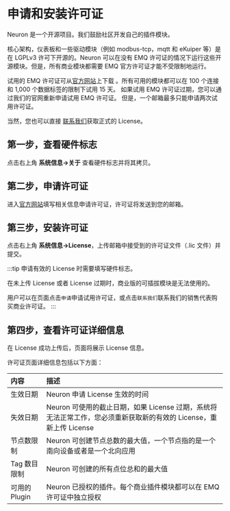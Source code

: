 # 申请和安装许可证

Neuron 是一个开源项目。我们鼓励社区开发自己的插件模块。

核心架构，仪表板和一些驱动模块（例如 modbus-tcp，mqtt 和 eKuiper 等）是在 LGPLv3 许可下开源的。Neuron 可以在没有 EMQ 许可证的情况下运行这些开源模块。但是，所有商业模块都需要 EMQ 官方许可证才能不受限制地运行。

试用的 EMQ 许可证可从[官方网站](https://www.emqx.com/zh/apply-licenses/neuron)上下载 。所有可用的模块都可以在 100 个连接和 1,000 个数据标签的限制下试用 15 天。 如果试用 EMQ 许可证过期，您可以通过我们的官网重新申请试用 EMQ 许可证。 但是，一个邮箱最多只能申请两次试用许可证。

当然，您也可以直接 [联系我们](https://www.emqx.com/zh/contact?product=neuron)获取正式的 License。

## 第一步，查看硬件标志

点击右上角 **系统信息->关于** 查看硬件标志并将其拷贝。

## 第二步，申请许可证

进入[官方网站](https://www.emqx.com/zh/apply-licenses/neuron)填写相关信息申请许可证，许可证将发送到您的邮箱。

## 第三步，安装许可证

点击右上角 **系统信息->License**，上传邮箱中接受到的许可证文件（.lic 文件）并提交。

:::tip
申请有效的 License 时需要填写硬件标志。

在未上传 License 或者 License 过期时，商业版的可插拔模块是无法使用的。

用户可以在页面点击`申请`申请试用许可证，或点击`联系我们`联系我们的销售代表购买商业许可证。
:::

## 第四步，查看许可证详细信息

在 License 成功上传后，页面将展示 License 信息。

许可证页面详细信息包括以下方面：

| 内容          | 描述                        |
| :----------- | :----------------------------------- | 
| 生效日期       | Neuron 申请 License 生效的时间 |
| 失效日期       | Neuron 可使用的截止日期，如果 License 过期，系统将无法正常工作，您必须重新获取新的有效的 License，重新上传 License |
| 节点数限制      | Neuron 可创建节点总数的最大值，一个节点指的是一个南向设备或者是一个北向应用 |
| Tag 数目限制    | Neuron 可创建的所有点位总和的最大值 |
| 可用的 Plugin   | Neuron 已授权的插件。每个商业插件模块都可以在 EMQ 许可证中独立授权 |
